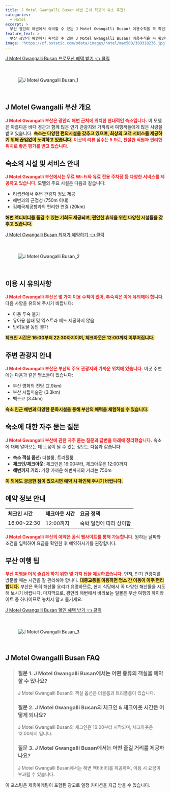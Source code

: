 ```yaml
---
title: J Motel Gwangalli Busan 해변 근처 최고의 숙소 추천!
categories:
  - Hotel
excerpt: >
  부산 광안리 해변에서 숙박할 수 있는 J Motel Gwangalli Busan! 이용수칙을 꼭 확인하고 해변과 가까운 최적의 위치에서 편안한 휴식을 즐겨보세요. 클릭하면 더 많은 정보가 기다립니다!
feature_text: >
  부산 광안리 해변에서 숙박할 수 있는 J Motel Gwangalli Busan! 이용수칙을 꼭 확인하고 해변과 가까운 최적의 위치에서 편안한 휴식을 즐겨보세요. 클릭하면 더 많은 정보가 기다립니다!
image: 'https://cf.bstatic.com/xdata/images/hotel/max500/389318236.jpg?k=af6d8da5164b555fe70d3b513870ce9dd1e0eb715a3d39979b94b3e73dd20dca&o=&hp=1'
---
```


<p><a class="modoo-button" href="https://tinyurl.com/2yoalp8r" rel="nofollow noopener">J Motel Gwangalli Busan 프로모션 혜택 받기 👈 클릭</a></p><br/>
<figure class="image"><img alt="J Motel Gwangalli Busan_1" src="https://cf.bstatic.com/xdata/images/hotel/max1024x768/390805927.jpg?k=c62ee4bbeff0d0b9ed466e8c916370d371e2d2fa8211508cde19b42fbd90ee02&amp;o=&amp;hp=1"/></figure><br/>

<h2 id="J_Motel_Gwangalli_소개">J Motel Gwangalli 부산 개요</h2>
<p><b><span style="color: #ee2323;">J Motel Gwangalli 부산은 광안리 해변 근처에 위치한 현대적인 숙소입니다.</span></b> 이 모텔은 아름다운 바다 경관과 함께 많은 인기 관광지와 가까워서 여행객들에게 많은 사랑을 받고 있습니다. <b><span style="background-color: #ffe066;">숙소는 다양한 편의시설을 갖추고 있으며, 최상의 고객 서비스를 제공하기 위해 끊임없이 노력하고 있습니다.</span></b> <b><span style="color: #ee2323;">이곳의 리뷰 점수는 5.9로, 친절한 직원과 편리한 위치로 좋은 평가를 받고 있습니다.</span></b></p>
<h2 id="호텔_시설_및_서비스">숙소의 시설 및 서비스 안내</h2>
<p><b><span style="color: #ee2323;">J Motel Gwangalli 부산에서는 무료 Wi-Fi와 유료 전용 주차장 등 다양한 서비스를 제공하고 있습니다.</span></b> 모텔의 주요 시설은 다음과 같습니다:</p>
<ul>
<li>리셉션에서 주변 관광지 정보 제공</li>
<li>해변과의 근접성 (750m 이내)</li>
<li>김해국제공항과의 편리한 연결 (20km)</li>
</ul>
<p><b><span style="background-color: #ffe066;">해변 액티비티를 즐길 수 있는 기회도 제공되며, 편안한 휴식을 위한 다양한 시설들을 갖추고 있습니다.</span></b></p>
<p><a class="modoo-button" href="https://tinyurl.com/2yoalp8r" rel="nofollow noopener">J Motel Gwangalli Busan 최저가 예약하기 👈 클릭</a></p><br/>
<figure class="image"><img alt="J Motel Gwangalli Busan_2" src="https://cf.bstatic.com/xdata/images/hotel/max500/389318236.jpg?k=af6d8da5164b555fe70d3b513870ce9dd1e0eb715a3d39979b94b3e73dd20dca&amp;o=&amp;hp=1"/></figure><br/>
<h2 id="이용_수칙">이용 시 유의사항</h2>
<p><b><span style="color: #ee2323;">J Motel Gwangalli 부산은 몇 가지 이용 수칙이 있어, 투숙객은 이에 유의해야 합니다.</span></b> 다음 사항을 유의해 주시기 바랍니다:</p>
<ul>
<li>아동 투숙 불가</li>
<li>유아용 침대 및 엑스트라 베드 제공하지 않음</li>
<li>반려동물 동반 불가</li>
</ul>
<p><b><span style="background-color: #ffe066;">체크인 시간은 16:00부터 22:30까지이며, 체크아웃은 12:00까지 이루어집니다.</span></b></p>
<h2 id="주변_관광지">주변 관광지 안내</h2>
<p><b><span style="color: #ee2323;">J Motel Gwangalli 부산은 부산의 주요 관광지와 가까운 위치에 있습니다.</span></b> 이곳 주변에는 다음과 같은 명소들이 있습니다:</p>
<ul>
<li>부산 영화의 전당 (2.9km)</li>
<li>부산 시립미술관 (3.3km)</li>
<li>벡스코 (3.4km)</li>
</ul>
<p><b><span style="background-color: #ffe066;">숙소 인근 해변과 다양한 문화시설을 통해 부산의 매력을 체험하실 수 있습니다.</span></b></p>
<h2 id="자주_묻는_질문">숙소에 대한 자주 묻는 질문</h2>
<p><b><span style="color: #ee2323;">J Motel Gwangalli 부산에 관한 자주 묻는 질문과 답변을 아래에 정리했습니다.</span></b> 숙소에 대해 알아보는 데 도움이 될 수 있는 정보는 다음과 같습니다:</p>
<ul>
<li><b>숙소 객실 옵션:</b> 더블룸, 트리플룸</li>
<li><b>체크인/체크아웃:</b> 체크인은 16:00부터, 체크아웃은 12:00까지</li>
<li><b>해변까지 거리:</b> 가장 가까운 해변까지의 거리는 750m</li>
</ul>
<p><b><span style="background-color: #ffe066;">이 외에도 궁금한 점이 있으시면 예약 시 확인해 주시기 바랍니다.</span></b></p>
<h2 id="예약_정보">예약 정보 안내</h2>
<table>
<tr>
<td><b>체크인 시간</b></td>
<td><b>체크아웃 시간</b></td>
<td><b>요금 정책</b></td>
</tr>
<tr>
<td>16:00~22:30</td>
<td>12:00까지</td>
<td>숙박 일정에 따라 상이함</td>
</tr>
</table>
<p><b><span style="color: #ee2323;">J Motel Gwangalli 부산의 예약은 공식 웹사이트를 통해 가능합니다.</span></b> 원하는 날짜와 조건을 입력하여 요금을 확인한 후 예약하시기를 권장합니다.</p>
<h2 id="추천_여행_팁">부산 여행 팁</h2>
<p><b><span style="color: #ee2323;">부산 여행을 더욱 즐겁게 하기 위한 몇 가지 팁을 제공하겠습니다.</span></b> 먼저, 인기 관광지를 방문할 때는 시간을 잘 관리해야 합니다. <b><span style="background-color: #ffe066;">대중교통을 이용하면 명소 간 이동이 아주 편리합니다.</span></b> 부산은 특히 해산물 요리가 유명하므로, 현지 식당에서 꼭 다양한 해산물을 시도해 보시기 바랍니다. 마지막으로, 광안리 해변에서 바라보는 일몰은 부산 여행의 하이라이트 중 하나이므로 놓치지 말고 즐기세요. </p>

<p><a class="modoo-button" href="https://tinyurl.com/2yoalp8r" rel="nofollow noopener">J Motel Gwangalli Busan 할인 혜택 받기 👈 클릭</a></p><br>

<figure class="image"><img src="https://cf.bstatic.com/xdata/images/hotel/max500/71490759.jpg?k=719c90acec165bd44b1c20a718218ed2059dcac13e006ba0ea3b2707450f32cf&o=&hp=1" alt="J Motel Gwangalli Busan_3"></figure><br>
<h2 id="J Motel Gwangalli Busan_FAQ">J Motel Gwangalli Busan FAQ</h2>
<div itemscope="" itemtype="https://schema.org/FAQPage"> <blockquote> <div itemscope="" itemprop="mainEntity" itemtype="https://schema.org/Question"> <h3 id="질문_1" itemprop="name">질문 1. J Motel Gwangalli Busan에서는 어떤 종류의 객실을 예약할 수 있나요?</h3> <div itemscope="" itemprop="acceptedAnswer" itemtype="https://schema.org/Answer"> <span itemprop="text"> <p>J Motel Gwangalli Busan의 객실 옵션은 더블룸과 트리플룸이 있습니다.</p> </span> </div> </div> <div itemscope="" itemprop="mainEntity" itemtype="https://schema.org/Question"> <h3 id="질문_2" itemprop="name">질문 2. J Motel Gwangalli Busan의 체크인 & 체크아웃 시간은 어떻게 되나요?</h3> <div itemscope="" itemprop="acceptedAnswer" itemtype="https://schema.org/Answer"> <span itemprop="text"> <p>J Motel Gwangalli Busan의 체크인은 16:00부터 시작되며, 체크아웃은 12:00까지 입니다.</p> </span> </div> </div> <div itemscope="" itemprop="mainEntity" itemtype="https://schema.org/Question"> <h3 id="질문_3" itemprop="name">질문 3. J Motel Gwangalli Busan에서는 어떤 즐길 거리를 제공하나요?</h3> <div itemscope="" itemprop="acceptedAnswer" itemtype="https://schema.org/Answer"> <span itemprop="text"> <p>J Motel Gwangalli Busan에서는 해변 액티비티를 제공하며, 이용 시 요금이 부과될 수 있습니다.</p> </span> </div> </div> </blockquote> </div><p>이 포스팅은 제휴마케팅이 포함된 광고로 일정 커미션을 지급 받을 수 있습니다.</p>

